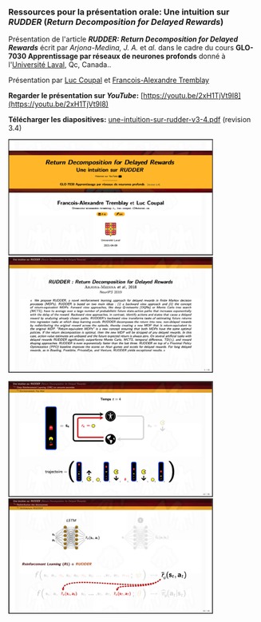 
### Ressources pour la présentation orale:  Une intuition sur *RUDDER* (*Return Decomposition for Delayed Rewards*)

Présentation de l'article ***RUDDER: Return Decomposition for Delayed Rewards*** écrit par *Arjona-Medina, J. A.* et *al.* dans le cadre du cours **GLO-7030 Apprentissage par réseaux de neurones profonds** donné à l'[Université Laval](https://www.fsg.ulaval.ca), Qc, Canada..

Présentation par [Luc Coupal](https://redleader962.github.io) et [Francois-Alexandre Tremblay](https://www.linkedin.com/in/francois-alexandre-tremblay-m-sc-2b212146/)

**Regarder le présentation sur *YouTube*:** [https://youtu.be/2xH1TjVt9I8](https://youtu.be/2xH1TjVt9I8) 

**Télécharger les diapositives:** [une-intuition-sur-rudder-v3-4.pdf](https://github.com/RedLeader962/une_intuition_sur_rudder/raw/master/une-intuition-sur-rudder-v3-4.pdf) (revision 3.4)

<p>
<img src="images/cover.png" width="410px">
<img src="images/p1.png" width="410px" >
</p>
<p>
<img src="images/p12.png" width="410px">
<img src="images/p20.png" width="410px">
</p>
 

